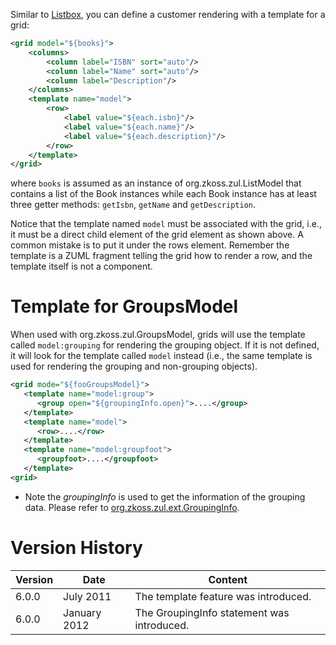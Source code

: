 Similar to
[Listbox]({{site.baseurl}}/zk_dev_ref/mvc/view/template/listbox_template),
you can define a customer rendering with a template for a grid:

```xml
<grid model="${books}">
    <columns>
        <column label="ISBN" sort="auto"/>
        <column label="Name" sort="auto"/>
        <column label="Description"/>
    </columns>
    <template name="model">
        <row>
            <label value="${each.isbn}"/>
            <label value="${each.name}"/>
            <label value="${each.description}"/>
        </row>
    </template>
</grid>
```

where `books` is assumed as an instance of
<javadoc type="interface">org.zkoss.zul.ListModel</javadoc> that
contains a list of the Book instances while each Book instance has at
least three getter methods: `getIsbn`, `getName` and `getDescription`.

Notice that the template named `model` must be associated with the grid,
i.e., it must be a direct child element of the grid element as shown
above. A common mistake is to put it under the rows element. Remember
the template is a ZUML fragment telling the grid how to render a row,
and the template itself is not a component.

# Template for GroupsModel

When used with
<javadoc type="interface">org.zkoss.zul.GroupsModel</javadoc>, grids
will use the template called `model:grouping` for rendering the grouping
object. If it is not defined, it will look for the template called
`model` instead (i.e., the same template is used for rendering the
grouping and non-grouping objects).

```xml
<grid mode="${fooGroupsModel}">
   <template name="model:group">
      <group open="${groupingInfo.open}">....</group>
   </template>
   <template name="model">
      <row>....</row>
   </template>
   <template name="model:groupfoot">
      <groupfoot>....</groupfoot>
   </template>
<grid>
```

- Note the *groupingInfo* is used to get the information of the grouping
  data. Please refer to
  [org.zkoss.zul.ext.GroupingInfo](https://www.zkoss.org/javadoc/latest/zk/org/zkoss/zul/ext/GroupingInfo.html).

# Version History

| Version | Date         | Content                                    |
|---------|--------------|--------------------------------------------|
| 6.0.0   | July 2011    | The template feature was introduced.       |
| 6.0.0   | January 2012 | The GroupingInfo statement was introduced. |
